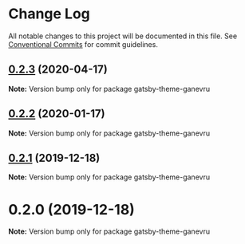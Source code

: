 # Change Log

All notable changes to this project will be documented in this file.
See [Conventional Commits](https://conventionalcommits.org) for commit guidelines.

## [0.2.3](https://github.com/Ganevru/gatsby-theme-ganevru/compare/gatsby-theme-ganevru@0.2.2...gatsby-theme-ganevru@0.2.3) (2020-04-17)

**Note:** Version bump only for package gatsby-theme-ganevru





## [0.2.2](https://github.com/Ganevru/gatsby-theme-ganevru/compare/gatsby-theme-ganevru@0.2.1...gatsby-theme-ganevru@0.2.2) (2020-01-17)

**Note:** Version bump only for package gatsby-theme-ganevru





## [0.2.1](https://github.com/Ganevru/gatsby-theme-ganevru/compare/gatsby-theme-ganevru@0.2.0...gatsby-theme-ganevru@0.2.1) (2019-12-18)

**Note:** Version bump only for package gatsby-theme-ganevru





# 0.2.0 (2019-12-18)

**Note:** Version bump only for package gatsby-theme-ganevru
